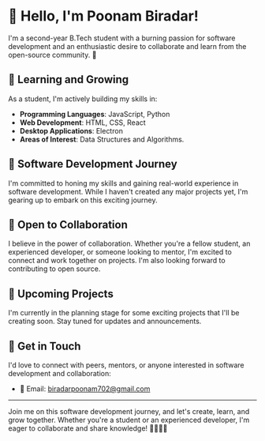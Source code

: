 # 👋 Hello, I'm Poonam Biradar!

I'm a second-year B.Tech student with a burning passion for software development and an enthusiastic desire to collaborate and learn from the open-source community. 🚀

## 🌱 Learning and Growing

As a student, I'm actively building my skills in:

- **Programming Languages**: JavaScript, Python
- **Web Development**: HTML, CSS, React
- **Desktop Applications**: Electron
- **Areas of Interest**: Data Structures and Algorithms.


## 💼 Software Development Journey

I'm committed to honing my skills and gaining real-world experience in software development. While I haven't created any major projects yet, I'm gearing up to embark on this exciting journey.

## 🤝 Open to Collaboration

I believe in the power of collaboration. Whether you're a fellow student, an experienced developer, or someone looking to mentor, I'm excited to connect and work together on projects. I'm also looking forward to contributing to open source.

## 🚀 Upcoming Projects

I'm currently in the planning stage for some exciting projects that I'll be creating soon. Stay tuned for updates and announcements.

## 📧 Get in Touch

I'd love to connect with peers, mentors, or anyone interested in software development and collaboration:

- 📧 Email: biradarpoonam702@gmail.com
---

Join me on this software development journey, and let's create, learn, and grow together. Whether you're a student or an experienced developer, I'm eager to collaborate and share knowledge! 🌱👨‍💻🤝
